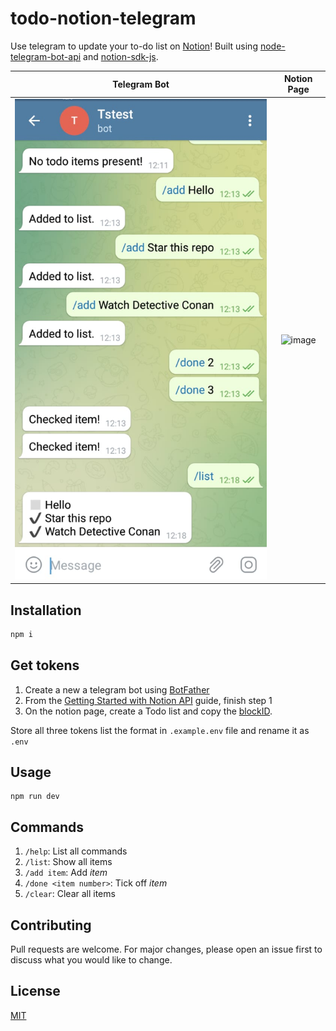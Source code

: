 # todo-notion-telegram

Use telegram to update your to-do list on [Notion](https://www.notion.so/)! Built using [node-telegram-bot-api](https://github.com/yagop/node-telegram-bot-api/) and [notion-sdk-js](https://github.com/makenotion/notion-sdk-js).

Telegram Bot               |  Notion Page    
:-------------------------:|:-------------------------:
![](./screenshots/telegram_ss_new.jpeg)  |![image](https://user-images.githubusercontent.com/45547198/160228527-90c786a7-027a-455e-b29b-b232f235c81d.png)

## Installation


```bash
npm i
```

## Get tokens

1. Create a new a telegram bot using [BotFather](https://core.telegram.org/bots#6-botfather)
2. From the [Getting Started with Notion API](https://developers.notion.com/docs) guide, finish step 1
3. On the notion page, create a Todo list and copy the [blockID](https://stackoverflow.com/questions/67618449/how-to-get-the-block-id-in-notion-api).

Store all three tokens list the format in `.example.env` file and rename it as `.env`


## Usage

```node
npm run dev
```

## Commands
1. `/help`: List all commands
2. `/list`: Show all items
3. `/add item`: Add _item_
4. `/done <item number>`: Tick off _item_
4. `/clear`: Clear all items

## Contributing
Pull requests are welcome. For major changes, please open an issue first to discuss what you would like to change.

## License
[MIT](https://choosealicense.com/licenses/mit/)
